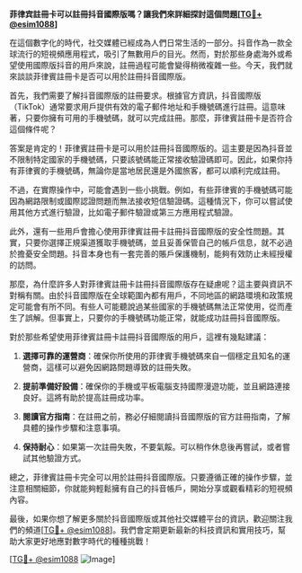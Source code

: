**菲律宾註冊卡可以註冊抖音國際版嗎？讓我們來詳細探討這個問題[[TG💪+ @esim1088](https://t.me/s/esim1088)]**

在這個數字化的時代，社交媒體已經成為人們日常生活的一部分。抖音作為一款全球流行的短視頻應用程式，吸引了無數用戶的目光。然而，對於那些身處海外或希望使用國際版抖音的用戶來說，註冊過程可能會變得稍微複雜一些。今天，我們就來談談菲律賓註冊卡是否可以用於註冊抖音國際版。

首先，我們需要了解抖音國際版的註冊要求。根據官方資訊，抖音國際版（TikTok）通常要求用戶提供有效的電子郵件地址和手機號碼進行註冊。這意味著，只要你擁有可用的手機號碼，就可以完成註冊。那麼，菲律賓註冊卡是否符合這個條件呢？

答案是肯定的！菲律賓註冊卡是可以用於註冊抖音國際版的。這主要是因為抖音並不限制特定國家的手機號碼，只要該號碼能正常接收驗證碼即可。因此，如果你持有菲律賓的手機號碼，無論你是當地居民還是外國旅客，都可以順利完成註冊。

不過，在實際操作中，可能會遇到一些小挑戰。例如，有些菲律賓的手機號碼可能因為網路限制或國際認證問題而無法接收短信驗證碼。這種情況下，你可以嘗試使用其他方式進行驗證，比如電子郵件驗證或第三方應用程式驗證。

此外，還有一些用戶會擔心使用菲律賓註冊卡註冊抖音國際版的安全性問題。其實，只要你選擇正規渠道獲取手機號碼，並且妥善保管自己的帳戶信息，就不必過於擔憂安全問題。抖音本身也有一套完善的賬戶保護機制，能夠有效防止未經授權的訪問。

那麼，為什麼許多人對菲律賓註冊卡註冊抖音國際版存在疑慮呢？這主要與資訊不對稱有關。由於抖音國際版在全球範圍內都有用戶，不同地區的網路環境和政策規定可能會有所不同。有些人可能聽說過某些國家的手機號碼無法正常使用，從而產生了誤解。但事實上，只要你的手機號碼功能正常，就能成功註冊抖音國際版。

對於那些希望使用菲律賓註冊卡註冊抖音國際版的用戶，這裡有幾點建議：

1. **選擇可靠的運營商**：確保你所使用的菲律賓手機號碼來自一個穩定且知名的運營商，這樣可以避免因網路問題導致的註冊失敗。
   
2. **提前準備好設備**：確保你的手機或平板電腦支持國際漫遊功能，並且網路連接良好。這將有助於提高註冊成功率。

3. **閱讀官方指南**：在註冊之前，務必仔細閱讀抖音國際版的官方註冊指南，了解具體的操作步驟和注意事項。

4. **保持耐心**：如果第一次註冊失敗，不要氣餒。可以稍作休息後再嘗試，或者嘗試其他驗證方式。

總之，菲律賓註冊卡完全可以用於註冊抖音國際版。只要遵循正確的操作步驟，並注意相關細節，你就能夠輕鬆擁有自己的抖音帳戶，開始分享或觀看精彩的短視頻內容。

最後，如果你想了解更多關於抖音國際版或其他社交媒體平台的資訊，歡迎關注我們的頻道[[TG💪+ @esim1088](https://t.me/s/esim1088)]。我們會定期更新最新的科技資訊和實用技巧，幫助大家更好地應對數字時代的種種挑戰！

[[TG💪+ @esim1088](https://t.me/s/esim1088) ![Image](https://i.postimg.cc/4NQfJmqS/Snipaste-2025-05-13-00-14-12.png)]